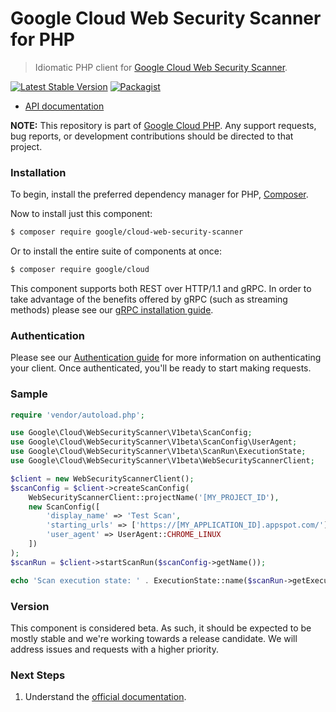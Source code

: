 # Google Cloud Web Security Scanner for PHP

> Idiomatic PHP client for [Google Cloud Web Security Scanner](https://cloud.google.com/security-scanner).

[![Latest Stable Version](https://poser.pugx.org/google/cloud-web-security-scanner/v/stable)](https://packagist.org/packages/google/cloud-web-security-scanner) [![Packagist](https://img.shields.io/packagist/dm/google/cloud-web-security-scanner.svg)](https://packagist.org/packages/google/cloud-web-security-scanner)

* [API documentation](http://googleapis.github.io/google-cloud-php/#/docs/cloud-web-security-scanner/latest/websecurityscanner/readme)

**NOTE:** This repository is part of [Google Cloud PHP](https://github.com/googleapis/google-cloud-php). Any
support requests, bug reports, or development contributions should be directed to
that project.

### Installation

To begin, install the preferred dependency manager for PHP, [Composer](https://getcomposer.org/).

Now to install just this component:

```sh
$ composer require google/cloud-web-security-scanner
```

Or to install the entire suite of components at once:

```sh
$ composer require google/cloud
```

This component supports both REST over HTTP/1.1 and gRPC. In order to take advantage of the benefits offered by gRPC (such as streaming methods)
please see our [gRPC installation guide](https://cloud.google.com/php/grpc).

### Authentication

Please see our [Authentication guide](https://github.com/googleapis/google-cloud-php/blob/main/AUTHENTICATION.md) for more information
on authenticating your client. Once authenticated, you'll be ready to start making requests.

### Sample

```php
require 'vendor/autoload.php';

use Google\Cloud\WebSecurityScanner\V1beta\ScanConfig;
use Google\Cloud\WebSecurityScanner\V1beta\ScanConfig\UserAgent;
use Google\Cloud\WebSecurityScanner\V1beta\ScanRun\ExecutionState;
use Google\Cloud\WebSecurityScanner\V1beta\WebSecurityScannerClient;

$client = new WebSecurityScannerClient();
$scanConfig = $client->createScanConfig(
    WebSecurityScannerClient::projectName('[MY_PROJECT_ID'),
    new ScanConfig([
        'display_name' => 'Test Scan',
        'starting_urls' => ['https://[MY_APPLICATION_ID].appspot.com/'],
        'user_agent' => UserAgent::CHROME_LINUX
    ])
);
$scanRun = $client->startScanRun($scanConfig->getName());

echo 'Scan execution state: ' . ExecutionState::name($scanRun->getExecutionState()) . PHP_EOL;
```

### Version

This component is considered beta. As such, it should be expected to be mostly
stable and we're working towards a release candidate. We will address issues
and requests with a higher priority.

### Next Steps

1. Understand the [official documentation](https://cloud.google.com/security-scanner/docs).
